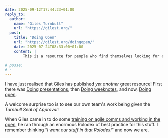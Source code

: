 ```yaml
---
date: 2025-09-12T17:44:23+01:00
reply_to:
  author:
    name: "Giles Turnbull"
    url: "https://gilest.org/"
  post:
    title: "Doing Open"
    url: "https://gilest.org/doingopen/"
    date: 2025-07-24T08:33:00+01:00
    content: |
        This is a resource for people who find themselves looking for examples and links about working in the open and agile communication.

# posse:
# -
---
```


I have just realised that Giles has published *yet another* great resource! First there was [Doing presentations](https://gilest.org/doingpresentations/), then [Doing weeknotes](https://gilest.org/doingweeknotes/), and now, [Doing open](https://gilest.org/doingopen/).

A welcome surprise too is to see our own team's work being given the *Turnbull Seal of Approval*!

When Giles came in to do some [training on agile comms and working in the open](/2024/03/15/open-policy-meets-agile-comms/), he ran through an enormous Rolodex of best practice for this stuff.  I remember thinking “*I want our stuff in that Rolodex!*” and now we are.